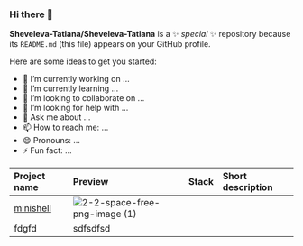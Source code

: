 ### Hi there 👋


**Sheveleva-Tatiana/Sheveleva-Tatiana** is a ✨ _special_ ✨ repository because its `README.md` (this file) appears on your GitHub profile.

Here are some ideas to get you started:

- 🔭 I’m currently working on ...
- 🌱 I’m currently learning ...
- 👯 I’m looking to collaborate on ...
- 🤔 I’m looking for help with ...
- 💬 Ask me about ...
- 📫 How to reach me: ...
- 😄 Pronouns: ...
- ⚡ Fun fact: ...

|Project name|Preview|Stack|Short description|
|:-----------|:------|:---:|:----------------|
|   [minishell](https://github.com/Sheveleva-Tatiana/minishell)| ![2-2-space-free-png-image (1)](https://user-images.githubusercontent.com/94602550/187190347-d4a99ce0-5180-46e2-a6ad-080e9f342358.png)
 | fdgfd|sdfsdfsd|
